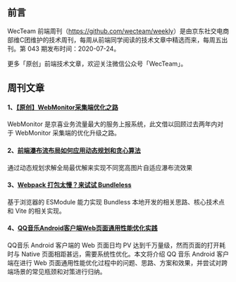 ## 前言

WecTeam 前端周刊（<https://github.com/wecteam/weekly>）是由京东社交电商部维C团维护的技术周刊，每周从前端同学阅读的技术文章中精选而来，每周五出刊。第 043 期发布时间：2020-07-24。

更多「原创」前端技术文章，欢迎关注微信公众号「WecTeam」。

## 周刊文章

#### 1、[【原创】WebMonitor采集端优化之路](https://mp.weixin.qq.com/s/PlgXQMS1mx6FY6K8uovrpw)
WebMonitor 是京喜业务流量最大的服务上报系统，此文借以回顾过去两年内对于 WebMonitor 采集端的优化升级之路。

#### 2、[前端瀑布流布局如何应用动态规划和贪心算法](https://mp.weixin.qq.com/s/yT0D1qug4Q3YOrCCYf9nKA)
通过动态规划求解全局最优解来实现不同宽高图片自适应瀑布流效果

#### 3、[Webpack 打包太慢？来试试 Bundleless](https://zhuanlan.zhihu.com/p/158499877?utm_source=wechat_session&utm_medium=social&utm_oi=41794167373824)
基于浏览器的 ESModule 能力实现 Bundless 本地开发的相关思路、核心技术点和 Vite 的相关实现。

#### 4、[QQ音乐Android客户端Web页面通用性能优化实践](https://mp.weixin.qq.com/s/v3LP-rCgjjMRoohO2T5KFg)
QQ音乐 Android 客户端的 Web 页面日均 PV 达到千万量级，然而页面的打开耗时与 Native 页面相距甚远，需要系统性优化。本文将介绍 QQ 音乐 Android 客户端在进行 Web 页面通用性能优化过程中的问题、思路、方案和效果，并尝试对跨端场景的常见瓶颈和对策进行归纳。